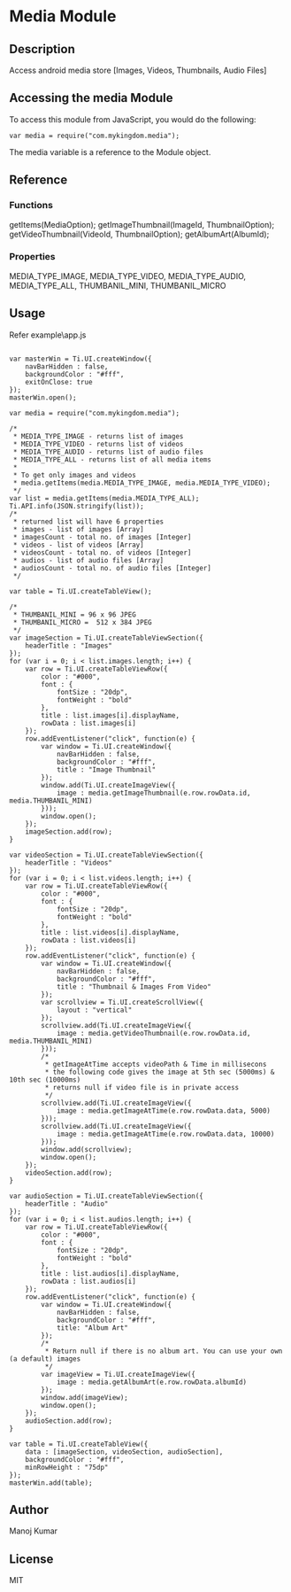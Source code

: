 # Media Module

## Description

Access android media store [Images, Videos, Thumbnails, Audio Files]

## Accessing the media Module

To access this module from JavaScript, you would do the following:

	var media = require("com.mykingdom.media");

The media variable is a reference to the Module object.	

## Reference


### Functions

getItems(MediaOption);
getImageThumbnail(ImageId, ThumbnailOption);
getVideoThumbnail(VideoId, ThumbnailOption);
getAlbumArt(AlbumId);

### Properties

MEDIA_TYPE_IMAGE,
MEDIA_TYPE_VIDEO,
MEDIA_TYPE_AUDIO,
MEDIA_TYPE_ALL,
THUMBANIL_MINI,
THUMBANIL_MICRO

## Usage

Refer example\app.js

~~~~~~~~~~~~~~~

var masterWin = Ti.UI.createWindow({
	navBarHidden : false,
	backgroundColor : "#fff",
	exitOnClose: true
});
masterWin.open();

var media = require("com.mykingdom.media");

/*
 * MEDIA_TYPE_IMAGE - returns list of images
 * MEDIA_TYPE_VIDEO - returns list of videos
 * MEDIA_TYPE_AUDIO - returns list of audio files
 * MEDIA_TYPE_ALL - returns list of all media items
 *
 * To get only images and videos
 * media.getItems(media.MEDIA_TYPE_IMAGE, media.MEDIA_TYPE_VIDEO);
 */
var list = media.getItems(media.MEDIA_TYPE_ALL);
Ti.API.info(JSON.stringify(list));
/*
 * returned list will have 6 properties
 * images - list of images [Array]
 * imagesCount - total no. of images [Integer]
 * videos - list of videos [Array]
 * videosCount - total no. of videos [Integer]
 * audios - list of audio files [Array]
 * audiosCount - total no. of audio files [Integer]
 */

var table = Ti.UI.createTableView();

/*
 * THUMBANIL_MINI = 96 x 96 JPEG
 * THUMBANIL_MICRO =  512 x 384 JPEG
 */
var imageSection = Ti.UI.createTableViewSection({
	headerTitle : "Images"
});
for (var i = 0; i < list.images.length; i++) {
	var row = Ti.UI.createTableViewRow({
		color : "#000",
		font : {
			fontSize : "20dp",
			fontWeight : "bold"
		},
		title : list.images[i].displayName,
		rowData : list.images[i]
	});
	row.addEventListener("click", function(e) {
		var window = Ti.UI.createWindow({
			navBarHidden : false,
			backgroundColor : "#fff",
			title : "Image Thumbnail"
		});
		window.add(Ti.UI.createImageView({
			image : media.getImageThumbnail(e.row.rowData.id, media.THUMBANIL_MINI)
		}));
		window.open();
	});
	imageSection.add(row);
}

var videoSection = Ti.UI.createTableViewSection({
	headerTitle : "Videos"
});
for (var i = 0; i < list.videos.length; i++) {
	var row = Ti.UI.createTableViewRow({
		color : "#000",
		font : {
			fontSize : "20dp",
			fontWeight : "bold"
		},
		title : list.videos[i].displayName,
		rowData : list.videos[i]
	});
	row.addEventListener("click", function(e) {
		var window = Ti.UI.createWindow({
			navBarHidden : false,
			backgroundColor : "#fff",
			title : "Thumbnail & Images From Video"
		});
		var scrollview = Ti.UI.createScrollView({
			layout : "vertical"
		});
		scrollview.add(Ti.UI.createImageView({
			image : media.getVideoThumbnail(e.row.rowData.id, media.THUMBANIL_MINI)
		}));
		/*
		 * getImageAtTime accepts videoPath & Time in millisecons
		 * the following code gives the image at 5th sec (5000ms) &  10th sec (10000ms)
		 * returns null if video file is in private access
		 */
		scrollview.add(Ti.UI.createImageView({
			image : media.getImageAtTime(e.row.rowData.data, 5000)
		}));
		scrollview.add(Ti.UI.createImageView({
			image : media.getImageAtTime(e.row.rowData.data, 10000)
		}));
		window.add(scrollview);
		window.open();
	});
	videoSection.add(row);
}

var audioSection = Ti.UI.createTableViewSection({
	headerTitle : "Audio"
});
for (var i = 0; i < list.audios.length; i++) {
	var row = Ti.UI.createTableViewRow({
		color : "#000",
		font : {
			fontSize : "20dp",
			fontWeight : "bold"
		},
		title : list.audios[i].displayName,
		rowData : list.audios[i]
	});
	row.addEventListener("click", function(e) {
		var window = Ti.UI.createWindow({
			navBarHidden : false,
			backgroundColor : "#fff",
			title: "Album Art"
		});
		/*
		 * Return null if there is no album art. You can use your own (a default) images
		 */
		var imageView = Ti.UI.createImageView({
			image : media.getAlbumArt(e.row.rowData.albumId)
		});
		window.add(imageView);
		window.open();
	});
	audioSection.add(row);
}

var table = Ti.UI.createTableView({
	data : [imageSection, videoSection, audioSection],
	backgroundColor : "#fff",
	minRowHeight : "75dp"
});
masterWin.add(table);

~~~~~~~~~~~~~~~

## Author

Manoj Kumar

## License

MIT
